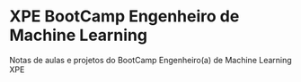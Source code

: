 # XPE BootCamp Engenheiro de Machine Learning
Notas de aulas e projetos do BootCamp Engenheiro(a) de Machine Learning XPE 

